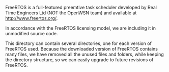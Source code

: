 FreeRTOS is a full-featured preemtive task scheduler developed by Real Time Engineers Ltd (NOT the OpenWSN team) and available at http://www.freertos.org/.

In accordance with the FreeRTOS licensing model, we are including it in unmodified source code.

This directory can contain several directories, one for each version of FreeRTOS used. Because the downloaded version of FreeRTOS contains many files, we have removed all the unused files and folders, while keeping the directory structure, so we can easily upgrade to future revisions of FreeRTOS.